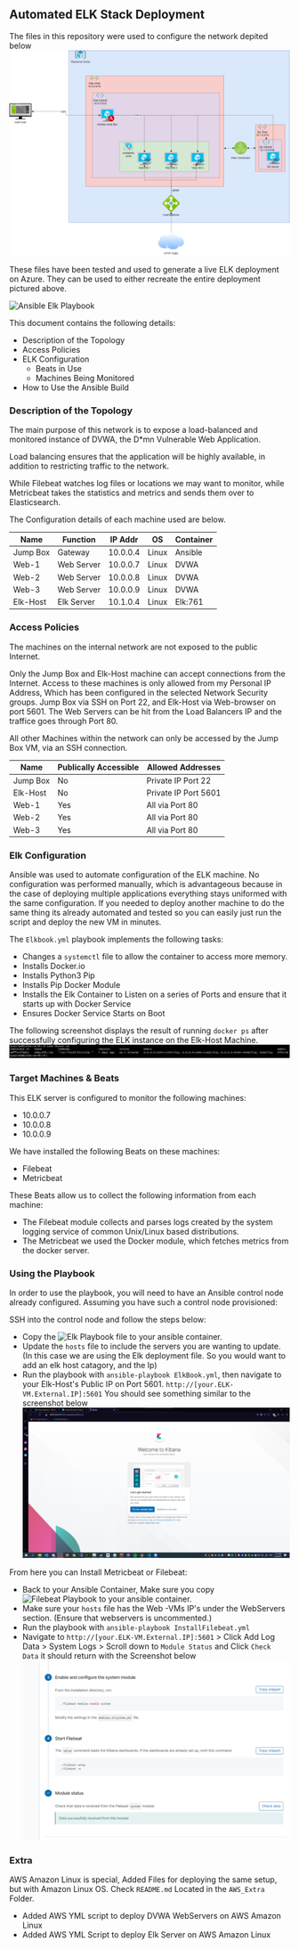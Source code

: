 ## Automated ELK Stack Deployment

The files in this repository were used to configure the network depited below
![](Assets/Screenshots/ElkWebDiagram.png)

These files have been tested and used to generate a live ELK deployment on Azure. They can be used to either recreate the entire deployment pictured above. 

![Ansible Elk Playbook](Assets/Elkbook.yml)

This document contains the following details:
- Description of the Topology
- Access Policies
- ELK Configuration
  - Beats in Use
  - Machines Being Monitored
- How to Use the Ansible Build

### Description of the Topology

The main purpose of this network is to expose a load-balanced and monitored instance of DVWA, the D*mn Vulnerable Web Application.

Load balancing ensures that the application will be highly available, in addition to restricting traffic to the network.

While Filebeat watches log files or locations we may want to monitor, while Metricbeat takes the statistics and metrics and sends them over to Elasticsearch.

The Configuration details of each machine used are below.

| Name     | Function   | IP Addr  | OS    | Container |
|----------|------------|----------|-------|-----------|
| Jump Box | Gateway    | 10.0.0.4 | Linux | Ansible   |
| Web-1    | Web Server | 10.0.0.7 | Linux | DVWA      |
| Web-2    | Web Server | 10.0.0.8 | Linux | DVWA      |
| Web-3    | Web Server | 10.0.0.9 | Linux | DVWA      |
| Elk-Host | Elk Server | 10.1.0.4 | Linux | Elk:761   |



### Access Policies

The machines on the internal network are not exposed to the public Internet. 

Only the Jump Box and Elk-Host machine can accept connections from the Internet. Access to these machines is only allowed from my Personal IP Address, Which has been configured in the selected Network Security groups. Jump Box via SSH on Port 22, and Elk-Host via Web-browser on port 5601. The Web Servers can be hit from the Load Balancers IP and the traffice goes through Port 80.

All other Machines within the network can only be accessed by the Jump Box VM, via an SSH connection. 

| Name     | Publically Accessible | Allowed Addresses    |
|----------|-----------------------|----------------------|
| Jump Box | No                    | Private IP Port 22   |
| Elk-Host | No                    | Private IP Port 5601 |
| Web-1    | Yes                   | All via Port 80      |
| Web-2    | Yes                   | All via Port 80      |
| Web-3    | Yes                   | All via Port 80      |




### Elk Configuration

Ansible was used to automate configuration of the ELK machine. No configuration was performed manually, which is advantageous because in the case of deploying multiple applications everything stays uniformed with the same configuration. If you needed to deploy another machine to do the same thing its already automated and tested so you can easily just run the script and deploy the new VM in minutes.


The `Elkbook.yml` playbook implements the following tasks:
 - Changes a `systemctl` file to allow the container to access more memory. 
 - Installs Docker.io
 - Installs Python3 Pip
 - Installs Pip Docker Module
 - Installs the Elk Container to Listen on a series of Ports and ensure that it starts up with Docker Service
 - Ensures Docker Service Starts on Boot

The following screenshot displays the result of running `docker ps` after successfully configuring the ELK instance on the Elk-Host Machine.
![](Assets/Screenshots/ElkDockerPs.png)

### Target Machines & Beats
This ELK server is configured to monitor the following machines:
 - 10.0.0.7
 - 10.0.0.8
 - 10.0.0.9


We have installed the following Beats on these machines:
 - Filebeat
 - Metricbeat

These Beats allow us to collect the following information from each machine:
 - The Filebeat module collects and parses logs created by the system logging service of common Unix/Linux based distributions.
 - The Metricbeat we used the Docker module, which fetches metrics from the docker server. 


### Using the Playbook
In order to use the playbook, you will need to have an Ansible control node already configured. Assuming you have such a control node provisioned: 

SSH into the control node and follow the steps below:
 - Copy the ![Elk Playbook](Assets/ElkBook.yml) file to your ansible container.
 - Update the `hosts` file to include the servers you are wanting to update. (In this case we are using the Elk deployment file. So you would want to add an elk host catagory, and the Ip)
 - Run the playbook with `ansible-playbook ElkBook.yml`, then navigate to your Elk-Host's Public IP on Port 5601. `http://[your.ELK-VM.External.IP]:5601` You should see something similar to the screenshot below
![](Assets/Screenshots/ElkAppScreen.png)

From here you can Install Metricbeat or Filebeat: 
 - Back to your Ansible Container, Make sure you copy ![Filebeat Playbook](Assets/InstallFilebeat.yml) to your ansible container. 
 - Make sure your `hosts` file has the Web -VMs IP's under the WebServers section. (Ensure that webservers is uncommented.)
 - Run the playbook with `ansible-playbook InstallFilebeat.yml`
 - Navigate to `http://[your.ELK-VM.External.IP]:5601` > Click Add Log Data > System Logs > Scroll down to `Module Status` and Click `Check Data` it should return with the Screenshot below 
 ![](Assets/Screenshots/ElkFilebeatVerification.png)

### Extra 
AWS Amazon Linux is special, Added Files for deploying the same setup, but with Amazon Linux OS. Check `README.md` Located in the `AWS_Extra` Folder. 
 - Added AWS YML script to deploy DVWA WebServers on AWS Amazon Linux
 - Added AWS YML Script to deploy Elk Server on AWS Amazon Linux